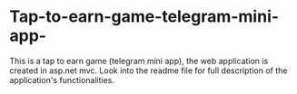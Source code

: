 # Tap-to-earn-game-telegram-mini-app-
This is a tap to earn game (telegram mini app), the web application is created in asp.net mvc. Look into the readme file for full description of the application's functionalities.
